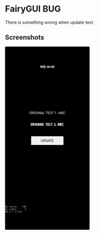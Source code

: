 # FairyGUI BUG

There is something wrong when update text.

## Screenshots

<img src="Extras/screenshots/ss1.jpg" width="280" />
